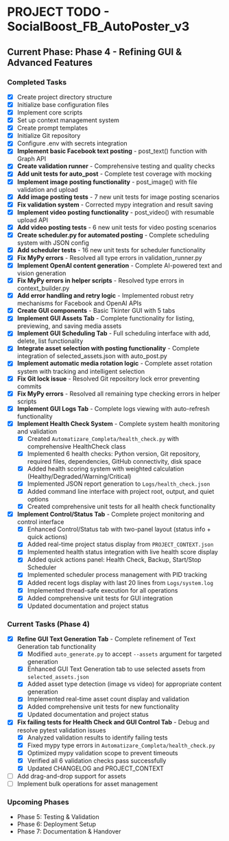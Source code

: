 # PROJECT TODO - SocialBoost_FB_AutoPoster_v3

## Current Phase: Phase 4 - Refining GUI & Advanced Features

### Completed Tasks
- [x] Create project directory structure
- [x] Initialize base configuration files
- [x] Implement core scripts
- [x] Set up context management system
- [x] Create prompt templates
- [x] Initialize Git repository
- [x] Configure .env with secrets integration
- [x] **Implement basic Facebook text posting** - post_text() function with Graph API
- [x] **Create validation runner** - Comprehensive testing and quality checks
- [x] **Add unit tests for auto_post** - Complete test coverage with mocking
- [x] **Implement image posting functionality** - post_image() with file validation and upload
- [x] **Add image posting tests** - 7 new unit tests for image posting scenarios
- [x] **Fix validation system** - Corrected mypy integration and result saving
- [x] **Implement video posting functionality** - post_video() with resumable upload API
- [x] **Add video posting tests** - 6 new unit tests for video posting scenarios
- [x] **Create scheduler.py for automated posting** - Complete scheduling system with JSON config
- [x] **Add scheduler tests** - 16 new unit tests for scheduler functionality
- [x] **Fix MyPy errors** - Resolved all type errors in validation_runner.py
- [x] **Implement OpenAI content generation** - Complete AI-powered text and vision generation
- [x] **Fix MyPy errors in helper scripts** - Resolved type errors in context_builder.py
- [x] **Add error handling and retry logic** - Implemented robust retry mechanisms for Facebook and OpenAI APIs
- [x] **Create GUI components** - Basic Tkinter GUI with 5 tabs
- [x] **Implement GUI Assets Tab** - Complete functionality for listing, previewing, and saving media assets
- [x] **Implement GUI Scheduling Tab** - Full scheduling interface with add, delete, list functionality
- [x] **Integrate asset selection with posting functionality** - Complete integration of selected_assets.json with auto_post.py
- [x] **Implement automatic media rotation logic** - Complete asset rotation system with tracking and intelligent selection
- [x] **Fix Git lock issue** - Resolved Git repository lock error preventing commits
- [x] **Fix MyPy errors** - Resolved all remaining type checking errors in helper scripts
- [x] **Implement GUI Logs Tab** - Complete logs viewing with auto-refresh functionality
- [x] **Implement Health Check System** - Complete system health monitoring and validation
  - [x] Created `Automatizare_Completa/health_check.py` with comprehensive HealthCheck class
  - [x] Implemented 6 health checks: Python version, Git repository, required files, dependencies, GitHub connectivity, disk space
  - [x] Added health scoring system with weighted calculation (Healthy/Degraded/Warning/Critical)
  - [x] Implemented JSON report generation to `Logs/health_check.json`
  - [x] Added command line interface with project root, output, and quiet options
  - [x] Created comprehensive unit tests for all health check functionality
- [x] **Implement Control/Status Tab** - Complete project monitoring and control interface
  - [x] Enhanced Control/Status tab with two-panel layout (status info + quick actions)
  - [x] Added real-time project status display from `PROJECT_CONTEXT.json`
  - [x] Implemented health status integration with live health score display
  - [x] Added quick actions panel: Health Check, Backup, Start/Stop Scheduler
  - [x] Implemented scheduler process management with PID tracking
  - [x] Added recent logs display with last 20 lines from `Logs/system.log`
  - [x] Implemented thread-safe execution for all operations
  - [x] Added comprehensive unit tests for GUI integration
  - [x] Updated documentation and project status

### Current Tasks (Phase 4)
- [x] **Refine GUI Text Generation Tab** - Complete refinement of Text Generation tab functionality
  - [x] Modified `auto_generate.py` to accept `--assets` argument for targeted generation
  - [x] Enhanced GUI Text Generation tab to use selected assets from `selected_assets.json`
  - [x] Added asset type detection (image vs video) for appropriate content generation
  - [x] Implemented real-time asset count display and validation
  - [x] Added comprehensive unit tests for new functionality
  - [x] Updated documentation and project status
- [x] **Fix failing tests for Health Check and GUI Control Tab** - Debug and resolve pytest validation issues
  - [x] Analyzed validation results to identify failing tests
  - [x] Fixed mypy type errors in `Automatizare_Completa/health_check.py`
  - [x] Optimized mypy validation scope to prevent timeouts
  - [x] Verified all 6 validation checks pass successfully
  - [x] Updated CHANGELOG and PROJECT_CONTEXT
- [ ] Add drag-and-drop support for assets
- [ ] Implement bulk operations for asset management

### Upcoming Phases
- Phase 5: Testing & Validation
- Phase 6: Deployment Setup
- Phase 7: Documentation & Handover
